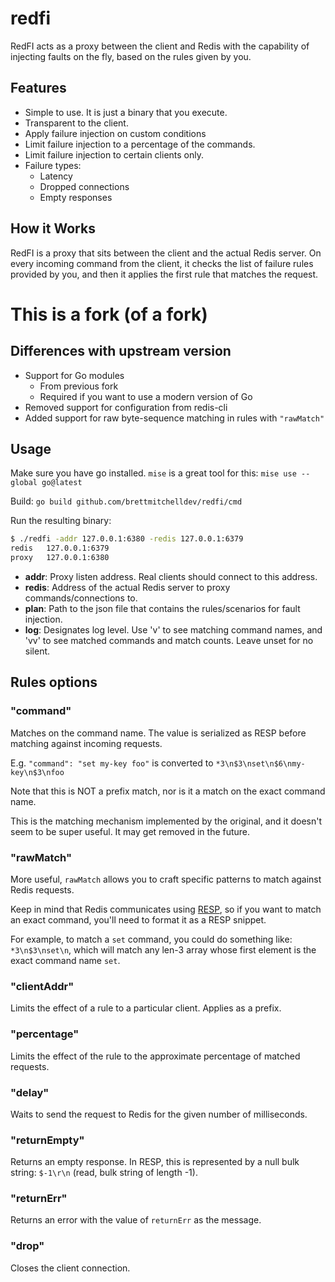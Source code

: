 
# redfi

RedFI acts as a proxy between the client and Redis with the capability
of injecting faults on the fly, based on the rules given by you.

## Features
- Simple to use. It is just a binary that you execute.
- Transparent to the client.
- Apply failure injection on custom conditions
- Limit failure injection to a percentage of the commands.
- Limit failure injection to certain clients only.
- Failure types:
  - Latency
  - Dropped connections
  - Empty responses

## How it Works
RedFI is a proxy that sits between the client and the actual Redis server. On every incoming command from the client, it checks the list of failure rules provided by you, and then it applies the first rule that matches the request.

# This is a fork (of a fork)
## Differences with upstream version

- Support for Go modules
    - From previous fork
    - Required if you want to use a modern version of Go
- Removed support for configuration from redis-cli
- Added support for raw byte-sequence matching in rules with `"rawMatch"`

## Usage
Make sure you have go installed. `mise` is a great tool for this: `mise use --global go@latest`

Build: `go build github.com/brettmitchelldev/redfi/cmd`

Run the resulting binary:
```bash
$ ./redfi -addr 127.0.0.1:6380 -redis 127.0.0.1:6379
redis   127.0.0.1:6379
proxy   127.0.0.1:6380
```

- **addr**: Proxy listen address. Real clients should connect to this address.
- **redis**: Address of the actual Redis server to proxy commands/connections to.
- **plan**: Path to the json file that contains the rules/scenarios for fault injection.
- **log**: Designates log level. Use 'v' to see matching command names, and 'vv' to see matched commands and match counts. Leave unset for no silent.

## Rules options

### "command"
Matches on the command name. The value is serialized as RESP before matching against incoming requests.

E.g. `"command": "set my-key foo"` is converted to `*3\n$3\nset\n$6\nmy-key\n$3\nfoo`

Note that this is NOT a prefix match, nor is it a match on the exact command name.

This is the matching mechanism implemented by the original, and it doesn't seem to be super useful. It may get removed in the future.

### "rawMatch"
More useful, `rawMatch` allows you to craft specific patterns to match against Redis requests.

Keep in mind that Redis communicates using [RESP](https://redis.io/docs/latest/develop/reference/protocol-spec/), so if you want to match an exact command, you'll need to format it as a RESP snippet.

For example, to match a `set` command, you could do something like: `*3\n$3\nset\n`, which will match any len-3 array whose first element is the exact command name `set`.

### "clientAddr"
Limits the effect of a rule to a particular client. Applies as a prefix.

### "percentage"
Limits the effect of the rule to the approximate percentage of matched requests.

### "delay"
Waits to send the request to Redis for the given number of milliseconds.

### "returnEmpty"
Returns an empty response. In RESP, this is represented by a null bulk string: `$-1\r\n` (read, bulk string of length -1).

### "returnErr"
Returns an error with the value of `returnErr` as the message.

### "drop"
Closes the client connection.

